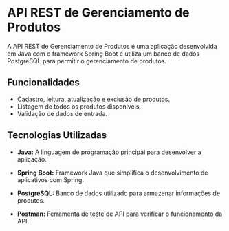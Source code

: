# API REST de Gerenciamento de Produtos

A API REST de Gerenciamento de Produtos é uma aplicação desenvolvida em Java com o framework Spring Boot e utiliza um banco de dados PostgreSQL para permitir o gerenciamento de produtos.
## Funcionalidades

- Cadastro, leitura, atualização e exclusão de produtos.
- Listagem de todos os produtos disponíveis.
- Validação de dados de entrada.

## Tecnologias Utilizadas

- **Java:** A linguagem de programação principal para desenvolver a aplicação.

- **Spring Boot:** Framework Java que simplifica o desenvolvimento de aplicativos com Spring.

- **PostgreSQL:** Banco de dados utilizado para armazenar informações de produtos.

- **Postman:** Ferramenta de teste de API para verificar o funcionamento da API.

